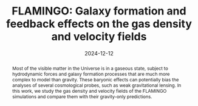 ---
title: 'FLAMINGO: Galaxy formation and feedback effects on the gas density and velocity
  fields'

# Authors
# If you created a profile for a user (e.g. the default `admin` user), write the username (folder name) here
# and it will be replaced with their full name and linked to their profile.
authors:
  - Lurdes Ondaro-Mallea
  - Raul E. Angulo
  - Giovanni Aricò
  - Joop Schaye
  - Ian G. McCarthy
  - Matthieu Schaller

# Author notes (optional)
#author_notes:
#  - 'Equal contribution'
#  - 'Equal contribution'

date: '2024-12-12'
doi: ''

# Schedule page publish date (NOT publication's date).
#publishDate: '2017-01-01T00:00:00Z'

# Publication type.
# Accepts a single type but formatted as a YAML list (for Hugo requirements).
# Enter a publication type from the CSL standard.
#publication_types: ['paper-conference']

# Publication name and optional abbreviated publication name.
publication: In arxiv
publication_short: In arxiv

abstract: Most of the visible matter in the Universe is in a gaseous state, subject to hydrodynamic forces and galaxy formation processes that are much more complex to model than gravity. These baryonic effects can potentially bias the analyses of several cosmological probes, such as weak gravitational lensing. In this work, we study the gas density and velocity fields of the FLAMINGO simulations and compare them with their gravity-only predictions. 
# Summary. An optional shortened abstract.
summary: 

tags:
  - Baryonic effects on cosmic gas

# Display this page in the Featured widget?
featured: true

# Custom links (uncomment lines below)
links:
 - name: arxiv
   url: https://arxiv.org/pdf/2412.09526

url_pdf: ''
url_code: ''
url_dataset: ''
url_poster: ''
url_project: ''
url_slides: ''
url_source: ''
url_video: ''

# Featured image
# To use, add an image named `featured.jpg/png` to your page's folder.
image:
  caption: 'Gas density (left) and radial velocity (right) fields around a group size halo. Baryonic feedback sources powerful outflows (in blue) that eject the gas to the outskirts of the halo. The reach of the ejected gas depends on the strength of feedback. The white circles represent 5 times the virial radius of the central halo.'
  focal_point: ''
  preview_only: false

# Associated Projects (optional).
#   Associate this publication with one or more of your projects.
#   Simply enter your project's folder or file name without extension.
#   E.g. `internal-project` references `content/project/internal-project/index.md`.
#   Otherwise, set `projects: []`.
projects: []
#- example

# Slides (optional).
#   Associate this publication with Markdown slides.
#   Simply enter your slide deck's filename without extension.
#   E.g. `slides: "example"` references `content/slides/example/index.md`.
#   Otherwise, set `slides: ""`.
slides: ""
---